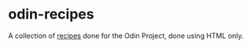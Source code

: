 # odin-recipes
A collection of [recipes](https://brahim-adardour.github.io/odin-recipes/) done for the Odin Project, done using HTML only.